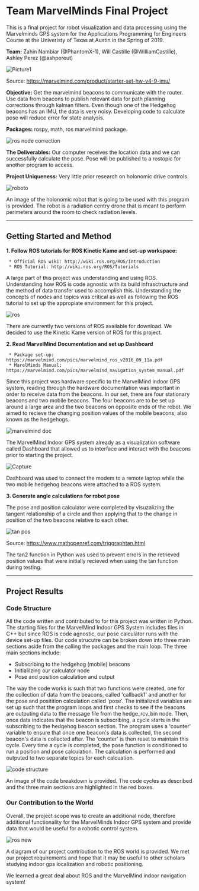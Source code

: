 # Team MarvelMinds Final Project
   This is a final project for robot visualization and data processing using the Marvelminds GPS system for the Applications Programming for Engineers Course at the Univeristy of Texas at Austin in the Spring of 2019.   
   
   **Team:** Zahin Nambiar (@PhantomX-1), Will Castille (@WilliamCastille), Ashley Perez (@ashpereut)  

![Picture1](https://user-images.githubusercontent.com/47263802/57459649-3df9e380-7239-11e9-9020-c5372ddcf02a.png)

Source: https://marvelmind.com/product/starter-set-hw-v4-9-imu/

**Objective:**
Get the marvelmind beacons to communicate with the router. Use data from beacons to publish relevant data for path planning corrections through kalman filters. Even though one of the Hedgehog beacons has an IMU, the data is very noisy. Developing code to calculate pose will reduce error for state analysis.

**Packages:**  rospy, math, ros marvelmind package.

![ros node correction](https://user-images.githubusercontent.com/47263802/57483076-c1ccc380-726b-11e9-9d0c-ab03b544e194.JPG)

**The Deliverables:** Our computer receives the location data and we can successfully calculate the pose. Pose will be published to a rostopic for another program to access. 

**Project Uniqueness:** Very little prior research on holonomic drive controls.  

![roboto](https://user-images.githubusercontent.com/47263802/57477728-ee2e1300-725e-11e9-8a22-b00d0871cc57.JPG) 

   An image of the holonomic robot that is going to be used with this program is provided. The robot is a radiation centry drone that is meant to perform perimeters around the room to check radiation levels.  

___

## Getting Started and Method

   **1. Follow ROS tutorials for ROS Kinetic Kame and set-up workspace:**  
   
     * Official ROS wiki: http://wiki.ros.org/ROS/Introduction  
     * ROS Tutorial: http://wiki.ros.org/ROS/Tutorials  
     
   A large part of this project was understanding and using ROS. Understanding how ROS is code agnostic with its build infrasctructure and the method of data transfer used to accomplish this. Understanding the concepts of nodes and topics was critical as well as following the ROS tutorial to set up the appropiate environment for this project.  
   
   ![ros](https://user-images.githubusercontent.com/47263802/57479779-d73def80-7263-11e9-8976-2d6633df33f1.JPG)  
   
   There are currently two versions of ROS available for download. We decided to use the Kinetic Kame version of ROS for this project.
   
   **2. Read MarvelMind Documentation and set up Dashboard**  
   
     * Package set-up: https://marvelmind.com/pics/marvelmind_ros_v2016_09_11a.pdf  
     * MarelMinds Manual: https://marvelmind.com/pics/marvelmind_navigation_system_manual.pdf  
     
   Since this project was hardware specific to the MarvelMind Indoor GPS system, reading through the hardware documentation was important in order to receive data from the beacons. In our set, there are four stationary beacons and two mobile beacons. The four beacons are to be set up around a large area and the two beacons on opposite ends of the robot. We aimed to recieve the changing position values of the mobile beacons, also known as the hedgehogs.       
     
![marvelmind doc](https://user-images.githubusercontent.com/47263802/57480106-76fb7d80-7264-11e9-943b-06f0f88d5bfd.JPG)

The MarvelMind Indoor GPS system already as a visualization software called Dashboard that allowed us to interface and interact with the beacons prior to starting the project.  
     
  ![Capture](https://user-images.githubusercontent.com/47263802/57472770-ec128700-7253-11e9-9f5c-9e106f222c5c.JPG)
  
  Dashboard was used to connect the modem to a remote laptop while the two mobile hedgehog beacons were attached to a ROS system.
   
   **3. Generate angle calculations for robot pose**  
   
   The pose and position calculator were completed by visuzalizing the tangent relationship of a circle and then applying that to the change in position of the two beacons relative to each other.
   
   ![tan pos](https://user-images.githubusercontent.com/47263802/57479872-110ef600-7264-11e9-937f-730d7629f315.JPG)  
   
   Source: https://www.mathopenref.com/triggraphtan.html  
   
   The tan2 function in Python was used to prevent errors in the retrieved position values that were initially recieved when using the tan function during testing.  
   
___
## Project Results

### Code Structure

   All the code written and contributed to for this project was written in Python. The starting files for the MarvelMind Indoor GPS System includes files in C++ but since ROS is code agnostic, our pose calculator runs with the device set-up files. Our code strucutre can be broken down into three main sections aside from the calling the packages and the main loop. The three main sections include:  
   
  * Subscribing to the hedgehog (mobile) beacons
  * Initialilzing our calculator node
  * Pose and position calculation and output  
  
   The way the code works is such that two functions were created, one for the collection of data from the beacons, called 'callback1' and another for the pose and positition calculation called 'pose'. The initialized variables are set up such that the program loops and first checks to see if the beacons are outputing data to the message file from the hedge_rcv_bin node. Then, once data indicates that the beacon is subscribing, a cycle starts in the subscribing to the hedgehog beacon section. The program uses a 'counter' variable to ensure that once one beacon's data is collected, the second beacon's data is collected after. The 'counter' is then reset to maintain this cycle. Every time a cycle is completed, the pose function is conditioned to run a position and pose calculation. The calculation is performed and outputed to two separate topics for each calcuation.

![code structure](https://user-images.githubusercontent.com/47263802/57475210-78737880-7259-11e9-998a-81954acd23d4.JPG)

   An image of the code breakdown is provided. The code cycles as described and the three main sections are highlighted in the red boxes.  
   
### Our Contribution to the World

   Overall, the project scope was to create an additional node, therefore additional functionality for the MarvelMinds Indoor GPS system and provide data that would be useful for a robotic control system.  

![ros new](https://user-images.githubusercontent.com/47263802/57483088-c72a0e00-726b-11e9-8c2c-d36ebc6baf8f.JPG)

   A diagram of our project contribution to the ROS world is provided. We met our project requirements and hope that it may be useful to other scholars studying indoor gps localization and robotic positioning.  
   
   We learned a great deal about ROS and the MarvelMind indoor navigation system!  
